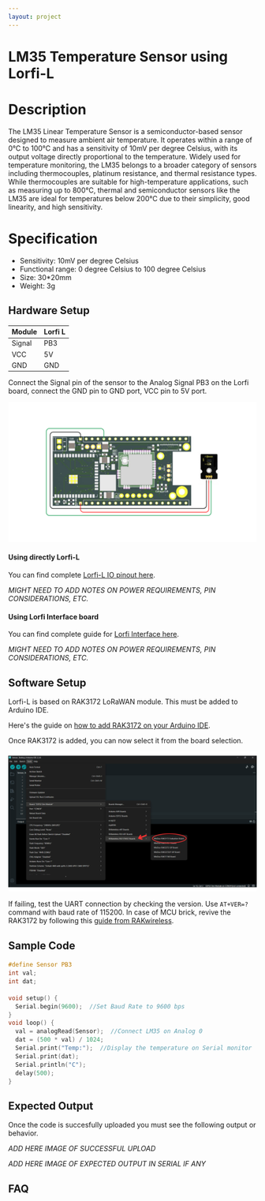 ```yaml
---
layout: project
---
```


# LM35 Temperature Sensor using Lorfi-L

# Description

The LM35 Linear Temperature Sensor is a semiconductor-based sensor designed to measure ambient air temperature. It operates within a range of 0°C to 100°C and has a sensitivity of 10mV per degree Celsius, with its output voltage directly proportional to the temperature. Widely used for temperature monitoring, the LM35 belongs to a broader category of sensors including thermocouples, platinum resistance, and thermal resistance types. While thermocouples are suitable for high-temperature applications, such as measuring up to 800°C, thermal and semiconductor sensors like the LM35 are ideal for temperatures below 200°C due to their simplicity, good linearity, and high sensitivity.

# Specification

- Sensitivity: 10mV per degree Celsius
- Functional range: 0 degree Celsius to 100 degree Celsius
- Size: 30*20mm
- Weight: 3g

## Hardware Setup

|     Module    |   Lorfi L   |
|---------------|-------------|
| Signal        | PB3         |
| VCC           | 5V          |
| GND           | GND         |

Connect the Signal pin of the sensor to the Analog Signal PB3 on the Lorfi board, connect the GND pin to GND port, VCC pin to 5V port.

![LM35 Temperature Sensor](\assets\Images\LORFI_Components\Lorfi-L_Sensors\13.png)

#### Using directly Lorfi-L

You can find complete <a href="/docs/Hardware_Guide.html">Lorfi-L IO pinout here</a>.

*MIGHT NEED TO ADD NOTES ON POWER REQUIREMENTS, PIN CONSIDERATIONS, ETC.*

#### Using Lorfi Interface board

You can find complete guide for <a href="/docs/Hardware_Guide.html">Lorfi Interface here</a>.

*MIGHT NEED TO ADD NOTES ON POWER REQUIREMENTS, PIN CONSIDERATIONS, ETC.*

## Software Setup

Lorfi-L is based on RAK3172 LoRaWAN module. This must be added to Arduino IDE.

Here's the guide on <a href="/docs/Software_Guide.html">how to add RAK3172 on your Arduino IDE</a>.

Once RAK3172 is added, you can now select it from the board selection.

![Software Guide 4](\assets\Images\LORFI_Components\Software-Guide_Images\Software_Guide4.png)

If failing, test the UART connection by checking the version. Use `AT+VER=?` command with baud rate of 115200. In case of MCU brick, revive the RAK3172 by following this [guide from RAKwireless](https://learn.rakwireless.com/hc/en-us/articles/26687606549911-How-To-Guide-STM32CubeProgrammer-for-RAK-Modules).

## **Sample Code**
```c
#define Sensor PB3
int val;
int dat;

void setup() {
  Serial.begin(9600);  //Set Baud Rate to 9600 bps
}
void loop() {
  val = analogRead(Sensor);  //Connect LM35 on Analog 0
  dat = (500 * val) / 1024;
  Serial.print("Temp:");  //Display the temperature on Serial monitor
  Serial.print(dat);
  Serial.println("C");
  delay(500);
}
```

## Expected Output

Once the code is succesfully uploaded you must see the following output or behavior.

*ADD HERE IMAGE OF SUCCESSFUL UPLOAD*

*ADD HERE IMAGE OF EXPECTED OUTPUT IN SERIAL IF ANY*

## FAQ
